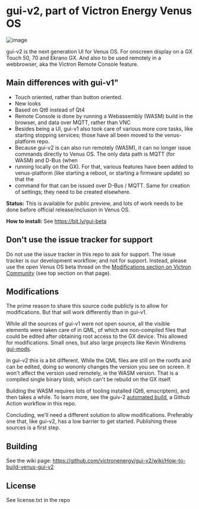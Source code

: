 # gui-v2, part of Victron Energy Venus OS

![image](https://github.com/victronenergy/gui-v2/assets/5200296/cbf9b7c0-6d8f-4bef-82c5-ec74230e4f87)

gui-v2 is the next generation UI for Venus OS. For onscreen display on a GX Touch 50, 70 and Ekrano GX. And also to be used
remotely in a webbrowser, aka the Victron Remote Console feature.

## Main differences with gui-v1"

- Touch oriented, rather than button oriented.
- New looks
- Based on Qt6 instead of Qt4
- Remote Console is done by running a Webassembly (WASM) build in the browser, and data over MQTT, rather than VNC
- Besides being a UI, gui-v1 also took care of various more core tasks, like starting stopping services; those have all been moved to the venus-platform repo.
- Because gui-v2 is can also run remotely (WASM), it can no longer issue commands directly to Venus OS. The only data path is MQTT (for WASM) and D-Bus (when
- running locally on the GX). For that, various features have been added to venus-platform (like starting a reboot, or starting a firmware update) so that the
- command for that can be issued over D-Bus / MQTT. Same for creation of settings; they need to be created elsewhere.

**Status:** This is available for public preview, and lots of work needs to be done before official release/inclusion in Venus OS.

**How to install:** See https://bit.ly/gui-beta

## Don't use the issue tracker for support

Do not use the issue tracker in this repo to ask for support. The issue tracker is our development workflow; and not for support. Instead, please use the open Venus OS beta thread on the [Modifications section on Victron Community](https://community.victronenergy.com/spaces/31/mods.html) (see top section on that page).

## Modifications

The prime reason to share this source code publicly is to allow for modifications. But that will work differently than in gui-v1.

While all the sources of gui-v1 were not open source, all the visible elements were taken care of in QML, of which are non-compiled files that could be edited after obtaining root access to the GX device. This allowed for modifications. Small ones, but also large projects like Kevin Windrems [gui-mods](https://github.com/kwindrem/GuiMods).

In gui-v2 this is a bit different. While the QML files are still on the rootfs and can be edited, doing so wononly changes the version you see on screen. It won't affect the version used remotely, ie the WASM version. That is a compiled single binary blob, which can't be rebuild on the GX itself.

Building the WASM requires lots of tooling installed (Qt6, emscriptem), and then takes a while. To learn more, see the guiv-2 [automated build](https://github.com/victronenergy/gui-v2/blob/main/.github/workflows/build-wasm.yml), a Github Action workflow in this repo.

Concluding, we'll need a different solution to allow modifications. Preferably one that, like gui-v2, has a low barrier to get started. Publishing these sources is a first step.

## Building

See the wiki page: https://github.com/victronenergy/gui-v2/wiki/How-to-build-venus-gui-v2

## License

See license.txt in the repo

